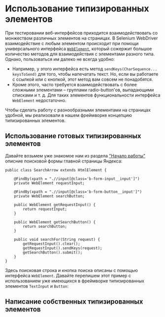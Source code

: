Использование типизированных элементов
======================================

При тестировании веб-интерфейсов приходится взаимодействовать со монжеством различных элементов на страницах.
В Selenium WebDriver взаимодействие с любым элементом происходит при помощи универсального интерфейса
[`WebElement`](http://selenium.googlecode.com/svn/trunk/docs/api/java/org/openqa/selenium/WebElement.html), который 
сожержит большое количество методов для взаимодействия с элементами разного типа. Однако, пользоваться им далеко не 
всегда удобно: 
* Например, у этого интерфейса есть метод `sendKeys(CharSequence... keysToSend)` для того, чтобы 
напечатать текст. Но, если вы работаете с ссылкой или с кнопкой, этот метод вам совсем не понадобятся.
* Кроме этого, часто требуется взаимодействовать с более сложными элементами – группами radio-button'ов, выпадающими 
списками и т. д. Для таких элементов функциональности интерфейса `WebElement` недостаточно.

Чтобы сделать работу с разнообразными элементами на страницах удобной, мы реализовали в нашем фреймворке концепцию 
типизированных элементов.

Использование готовых типизированных элементов
----------------------------------------------
Давайте возьмем уже знакомое нам из раздела ["Начало работы"](https://github.com/yandex-qatools/htmlelements/blob/master/htmlelements-samples/docs/samples/gettingstarted.ru.md)
описние поисковой формы главной страницы Яндекса:

    public class SearchArrow extends HtmlElement {    
        
        @FindBy(xpath = ".//input[@class='b-form-input__input']")
        private WebElement requestInput;
    
        @FindBy(xpath = ".//input[@class='b-form-button__input']")
        private WebElement searchButton;
    
        public WebElement getRequestInput() {
            return requestInput;
        }
    
        public WebElement getSearchButton() {
            return searchButton;
        }
    
        public void searchFor(String request) {
            getRequestInput().clear();
            getRequestInput().sendKeys(request);
            getSearchButton().submit();
        }
    }

Здесь поисковая строка и кнопка поиска описаны с помощью интерфейса `WebElement`. Давайте перепишем этот пример с использованием уже имеющихся в фреймворке типизированных элементов `TextInput` и `Button`:


Написание собственных типизированных элементов
----------------------------------------------




